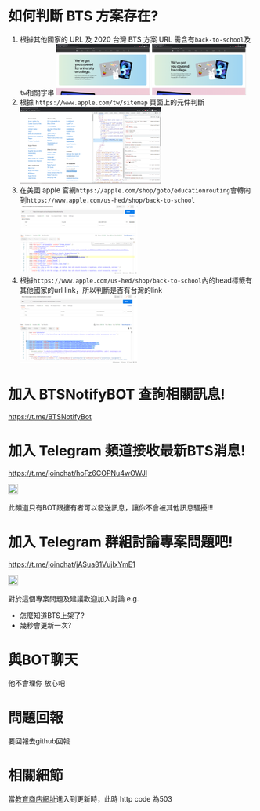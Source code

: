 # 如何判斷 BTS 方案存在?

1. 根據其他國家的 URL 及 2020 台灣 BTS 方案 URL 需含有`back-to-school`及`tw`相關字串 <img src="https://github.com/dan3612812/BTSNotify/blob/main/reference/2021BTSscreenshot/CA/CA-back-to-school-url.png" width="40%" height="40%"> <img src="https://github.com/dan3612812/BTSNotify/blob/main/reference/2021BTSscreenshot/US/US-back-to-school-url.png" width="40%" height="40%">
2. 根據 `https://www.apple.com/tw/sitemap` 頁面上的元件判斷 <img src="https://github.com/dan3612812/BTSNotify/blob/main/reference/2021BTSscreenshot/US/US-sitemap-href.png" width="60%" height="60%">
3. 在美國 apple 官網`https://apple.com/shop/goto/educationrouting`會轉向到`https://www.apple.com/us-hed/shop/back-to-school`<img src="https://github.com/dan3612812/BTSNotify/blob/main/reference/2021BTSscreenshot/US/US-href-redirect.png" width="50%" height="50%">
4. 根據`https://www.apple.com/us-hed/shop/back-to-school`內的head標籤有其他國家的url link，所以判斷是否有台灣的link <img src="https://github.com/dan3612812/BTSNotify/blob/main/reference/2021BTSscreenshot/page-rel-country.png" width="50%" height="50%">


# 加入 BTSNotifyBOT 查詢相關訊息!
https://t.me/BTSNotifyBot

# 加入 Telegram 頻道接收最新BTS消息!
https://t.me/joinchat/hoFz6COPNu4wOWJl

<img src="https://user-images.githubusercontent.com/30949254/125676215-26c4f2d1-a30a-41de-bce7-bf2a0279e9f3.png" width="20%" height="20%">


此頻道只有BOT跟擁有者可以發送訊息，讓你不會被其他訊息騷擾!!!
# 加入 Telegram 群組討論專案問題吧!
https://t.me/joinchat/jASua81VujIxYmE1

<img src="https://user-images.githubusercontent.com/30949254/125676378-c3a50b66-c235-40c1-bd42-b42eb7bc5b84.png" width="20%" height="20%">


對於這個專案問題及建議歡迎加入討論 e.g.
- 怎麼知道BTS上架了?
- 幾秒會更新一次?


# 與BOT聊天
他不會理你 放心吧

# 問題回報
要回報去github回報


# 相關細節
當[教育商店網址](https://apple.com/tw-edu/shop)進入到更新時，此時 http code 為503